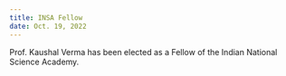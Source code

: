 ```yaml
---
title: INSA Fellow
date: Oct. 19, 2022
---
```


Prof. Kaushal Verma has been elected as a Fellow of the Indian National Science Academy.   
